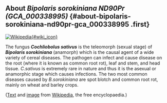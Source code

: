 About *Bipolaris sorokiniana ND90Pr (GCA\_000338995)* {#about-bipolaris-sorokiniana-nd90pr-gca_000338995 .first}
-----------------------------------------------------

[![Wikipedia](/img/wikipedia_logo_v2_en.png){#wiki_icon}](http://en.wikipedia.org/wiki/Cochliobolus_sativus)

The fungus ***Cochliobolus sativus*** is the teleomorph (sexual stage)
of ***Bipolaris sorokiniana*** (anamorph) which is the causal agent of a
wide variety of cereal diseases. The pathogen can infect and cause
disease on the root (where it is known as common root rot), leaf and
stem, and head tissue. *C.sativus* is extremely rare in nature and thus
it is the asexual or anamorphic stage which causes infections. The two
most common diseases caused by *B.sorokiniana* are spot blotch and
common root rot, mainly on wheat and barley crops.

([Text](http://en.wikipedia.org/wiki/Cochliobolus_sativus) and
[image](https://commons.wikimedia.org/wiki/File:Cochliobolus_sativus_-_Lindsey.jpg)
from [Wikipedia](http://en.wikipedia.org/), the free encyclopaedia.)
